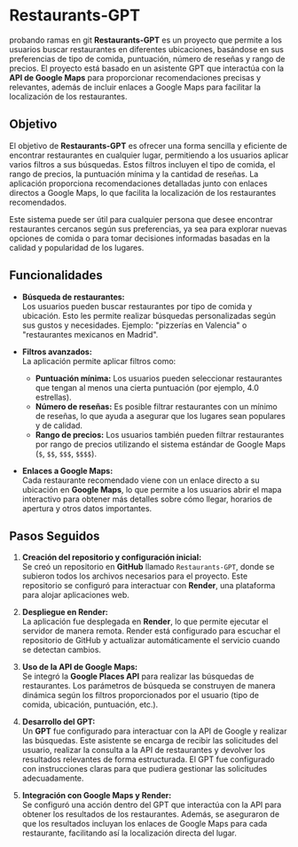 # Restaurants-GPT
 probando ramas en git
**Restaurants-GPT** es un proyecto que permite a los usuarios buscar restaurantes en diferentes ubicaciones, basándose en sus preferencias de tipo de comida, puntuación, número de reseñas y rango de precios. El proyecto está basado en un asistente GPT que interactúa con la **API de Google Maps** para proporcionar recomendaciones precisas y relevantes, además de incluir enlaces a Google Maps para facilitar la localización de los restaurantes.

## Objetivo

El objetivo de **Restaurants-GPT** es ofrecer una forma sencilla y eficiente de encontrar restaurantes en cualquier lugar, permitiendo a los usuarios aplicar varios filtros a sus búsquedas. Estos filtros incluyen el tipo de comida, el rango de precios, la puntuación mínima y la cantidad de reseñas. La aplicación proporciona recomendaciones detalladas junto con enlaces directos a Google Maps, lo que facilita la localización de los restaurantes recomendados.

Este sistema puede ser útil para cualquier persona que desee encontrar restaurantes cercanos según sus preferencias, ya sea para explorar nuevas opciones de comida o para tomar decisiones informadas basadas en la calidad y popularidad de los lugares.

## Funcionalidades

- **Búsqueda de restaurantes:**  
  Los usuarios pueden buscar restaurantes por tipo de comida y ubicación. Esto les permite realizar búsquedas personalizadas según sus gustos y necesidades. Ejemplo: "pizzerías en Valencia" o "restaurantes mexicanos en Madrid".

- **Filtros avanzados:**  
  La aplicación permite aplicar filtros como:
  - **Puntuación mínima:** Los usuarios pueden seleccionar restaurantes que tengan al menos una cierta puntuación (por ejemplo, 4.0 estrellas).
  - **Número de reseñas:** Es posible filtrar restaurantes con un mínimo de reseñas, lo que ayuda a asegurar que los lugares sean populares y de calidad.
  - **Rango de precios:** Los usuarios también pueden filtrar restaurantes por rango de precios utilizando el sistema estándar de Google Maps (`$`, `$$`, `$$$`, `$$$$`).

- **Enlaces a Google Maps:**  
  Cada restaurante recomendado viene con un enlace directo a su ubicación en **Google Maps**, lo que permite a los usuarios abrir el mapa interactivo para obtener más detalles sobre cómo llegar, horarios de apertura y otros datos importantes.

## Pasos Seguidos

1. **Creación del repositorio y configuración inicial:**  
   Se creó un repositorio en **GitHub** llamado `Restaurants-GPT`, donde se subieron todos los archivos necesarios para el proyecto. Este repositorio se configuró para interactuar con **Render**, una plataforma para alojar aplicaciones web.

2. **Despliegue en Render:**  
   La aplicación fue desplegada en **Render**, lo que permite ejecutar el servidor de manera remota. Render está configurado para escuchar el repositorio de GitHub y actualizar automáticamente el servicio cuando se detectan cambios.

3. **Uso de la API de Google Maps:**  
   Se integró la **Google Places API** para realizar las búsquedas de restaurantes. Los parámetros de búsqueda se construyen de manera dinámica según los filtros proporcionados por el usuario (tipo de comida, ubicación, puntuación, etc.).

4. **Desarrollo del GPT:**  
   Un **GPT** fue configurado para interactuar con la API de Google y realizar las búsquedas. Este asistente se encarga de recibir las solicitudes del usuario, realizar la consulta a la API de restaurantes y devolver los resultados relevantes de forma estructurada. El GPT fue configurado con instrucciones claras para que pudiera gestionar las solicitudes adecuadamente.

5. **Integración con Google Maps y Render:**  
   Se configuró una acción dentro del GPT que interactúa con la API para obtener los resultados de los restaurantes. Además, se aseguraron de que los resultados incluyan los enlaces de Google Maps para cada restaurante, facilitando así la localización directa del lugar.

